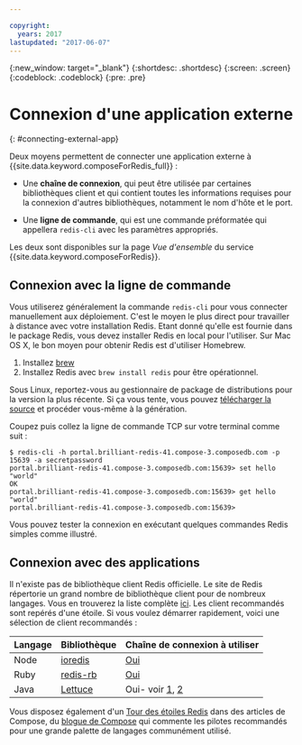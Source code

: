 ```yaml
---

copyright:
  years: 2017
lastupdated: "2017-06-07"
---
```


{:new_window: target="_blank"}
{:shortdesc: .shortdesc}
{:screen: .screen}
{:codeblock: .codeblock}
{:pre: .pre}

# Connexion d'une application externe
{: #connecting-external-app}

Deux moyens permettent de connecter une application externe à {{site.data.keyword.composeForRedis_full}} :

- Une **chaîne de connexion**, qui peut être utilisée par certaines bibliothèques client et qui contient toutes les informations requises pour la connexion d'autres bibliothèques, notamment le nom d'hôte et le port.

- Une **ligne de commande**, qui est une commande préformatée qui appellera `redis-cli` avec les paramètres appropriés.

Les deux sont disponibles sur la page *Vue d'ensemble* du service {{site.data.keyword.composeForRedis}}.

## Connexion avec la ligne de commande

Vous utiliserez généralement la commande `redis-cli` pour vous connecter manuellement aux déploiement. C'est le moyen le plus direct pour travailler à distance avec votre installation Redis. Etant donné qu'elle est fournie dans le package Redis, vous devez installer Redis en local pour l'utiliser. Sur Mac OS X, le bon moyen pour obtenir Redis est d'utiliser Homebrew.

1. Installez [brew](http://brew.sh)
2. Installez Redis avec `brew install redis` pour être opérationnel.

Sous Linux, reportez-vous au gestionnaire de package de distributions pour la version la plus récente. Si ça vous tente, vous pouvez [télécharger la source](http://redis.io/download) et procéder vous-même à la génération. 

Coupez puis collez la ligne de commande TCP sur votre terminal comme suit :
```shell
$ redis-cli -h portal.brilliant-redis-41.compose-3.composedb.com -p 15639 -a secretpassword
portal.brilliant-redis-41.compose-3.composedb.com:15639> set hello "world"
OK
portal.brilliant-redis-41.compose-3.composedb.com:15639> get hello
"world"
portal.brilliant-redis-41.compose-3.composedb.com:15639> 

```
Vous pouvez tester la connexion en exécutant quelques commandes Redis simples comme illustré.

## Connexion avec des applications

Il n'existe pas de bibliothèque client Redis officielle. Le site de Redis répertorie un grand nombre de bibliothèque client pour de nombreux langages. Vous en trouverez la liste complète [ici](http://redis.io/clients). Les client recommandés sont repérés d'une étoile. Si vous voulez démarrer rapidement, voici une sélection de client recommandés :       

Langage|Bibliothèque|Chaîne de connexion à utiliser
----------|----------|-----------
Node|[ioredis](https://github.com/luin/ioredis)|[Oui](https://github.com/luin/ioredis#connect-to-redis)
Ruby|[redis-rb](https://github.com/redis/redis-rb)|[Oui](http://www.rubydoc.info/github/redis/redis-rb/master/Redis%3Ainitialize)
Java|[Lettuce](https://github.com/mp911de/lettuce)|Oui- voir [1](https://github.com/mp911de/lettuce/wiki/Redis-URI-and-connection-details), [2](https://lettuce.io/core/release/api/io/lettuce/core/RedisClient.html)

Vous disposez également d'un [Tour des étoiles Redis](https://www.compose.com/articles/a-tour-of-the-redis-stars-2/) dans des articles de Compose, du [blogue de Compose](https://www.compose.com/articles/) qui commente les pilotes recommandés pour une grande palette de langages communément utilisé.
